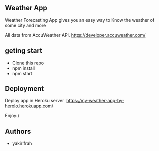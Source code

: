 
## Weather App

Weather Forecasting App gives you an easy way to Know the weather of some city and more

All data from ​AccuWeather API​. https://developer.accuweather.com/



## geting start

- Clone this repo
- npm install
- npm start

## Deployment 

Deploy app in Heroku server  ​​ https://my-weather-app-by-herolo.herokuapp.com/

Enjoy:)

## Authors
- yakirifrah
